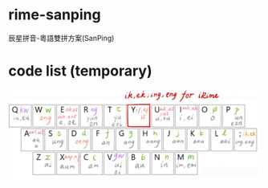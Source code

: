 # rime-sanping
辰星拼音-粵語雙拼方案(SanPing)

# code list (temporary)

![Alt text](https://github.com/Noroki/rime-sanping/blob/main/code_list.jpg)
